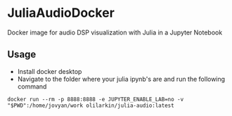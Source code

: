 # JuliaAudioDocker
Docker image for audio DSP visualization with Julia in a Jupyter Notebook

## Usage

* Install docker desktop
* Navigate to the folder where your julia ipynb's are and run the following command

```docker run --rm -p 8888:8888 -e JUPYTER_ENABLE_LAB=no -v "$PWD":/home/jovyan/work olilarkin/julia-audio:latest```
